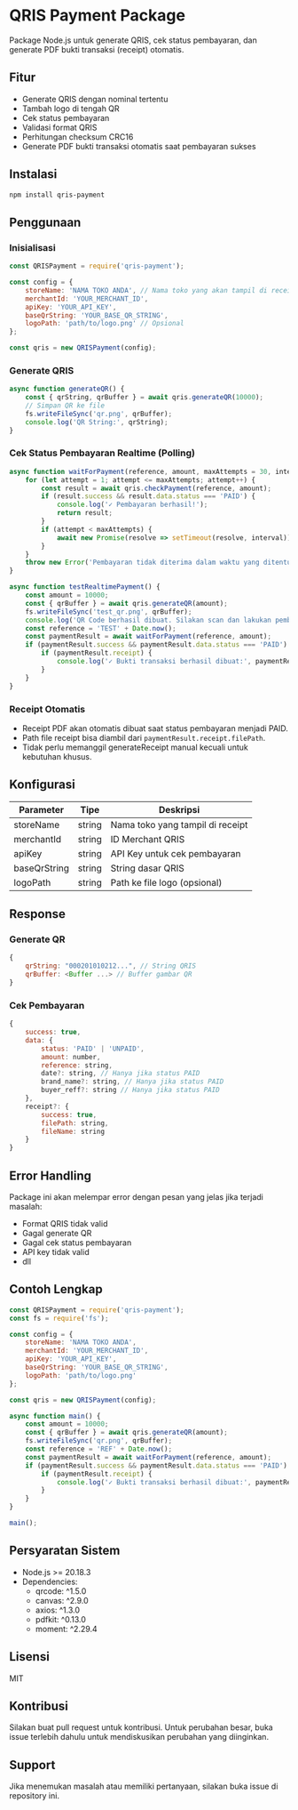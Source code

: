 # QRIS Payment Package

Package Node.js untuk generate QRIS, cek status pembayaran, dan generate PDF bukti transaksi (receipt) otomatis.

## Fitur

- Generate QRIS dengan nominal tertentu
- Tambah logo di tengah QR
- Cek status pembayaran
- Validasi format QRIS
- Perhitungan checksum CRC16
- Generate PDF bukti transaksi otomatis saat pembayaran sukses

## Instalasi

```bash
npm install qris-payment
```

## Penggunaan

### Inisialisasi

```javascript
const QRISPayment = require('qris-payment');

const config = {
    storeName: 'NAMA TOKO ANDA', // Nama toko yang akan tampil di receipt
    merchantId: 'YOUR_MERCHANT_ID',
    apiKey: 'YOUR_API_KEY',
    baseQrString: 'YOUR_BASE_QR_STRING',
    logoPath: 'path/to/logo.png' // Opsional
};

const qris = new QRISPayment(config);
```

### Generate QRIS

```javascript
async function generateQR() {
    const { qrString, qrBuffer } = await qris.generateQR(10000);
    // Simpan QR ke file
    fs.writeFileSync('qr.png', qrBuffer);
    console.log('QR String:', qrString);
}
```

### Cek Status Pembayaran Realtime (Polling)

```javascript
async function waitForPayment(reference, amount, maxAttempts = 30, interval = 10000) {
    for (let attempt = 1; attempt <= maxAttempts; attempt++) {
        const result = await qris.checkPayment(reference, amount);
        if (result.success && result.data.status === 'PAID') {
            console.log('✓ Pembayaran berhasil!');
            return result;
        }
        if (attempt < maxAttempts) {
            await new Promise(resolve => setTimeout(resolve, interval));
        }
    }
    throw new Error('Pembayaran tidak diterima dalam waktu yang ditentukan.');
}

async function testRealtimePayment() {
    const amount = 10000;
    const { qrBuffer } = await qris.generateQR(amount);
    fs.writeFileSync('test_qr.png', qrBuffer);
    console.log('QR Code berhasil dibuat. Silakan scan dan lakukan pembayaran.');
    const reference = 'TEST' + Date.now();
    const paymentResult = await waitForPayment(reference, amount);
    if (paymentResult.success && paymentResult.data.status === 'PAID') {
        if (paymentResult.receipt) {
            console.log('✓ Bukti transaksi berhasil dibuat:', paymentResult.receipt.filePath);
        }
    }
}
```

### Receipt Otomatis
- Receipt PDF akan otomatis dibuat saat status pembayaran menjadi PAID.
- Path file receipt bisa diambil dari `paymentResult.receipt.filePath`.
- Tidak perlu memanggil generateReceipt manual kecuali untuk kebutuhan khusus.

## Konfigurasi

| Parameter   | Tipe   | Deskripsi                                 |
|-------------|--------|-------------------------------------------|
| storeName   | string | Nama toko yang tampil di receipt           |
| merchantId  | string | ID Merchant QRIS                          |
| apiKey      | string | API Key untuk cek pembayaran               |
| baseQrString| string | String dasar QRIS                         |
| logoPath    | string | Path ke file logo (opsional)               |

## Response

### Generate QR

```javascript
{
    qrString: "000201010212...", // String QRIS
    qrBuffer: <Buffer ...> // Buffer gambar QR
}
```

### Cek Pembayaran

```javascript
{
    success: true,
    data: {
        status: 'PAID' | 'UNPAID',
        amount: number,
        reference: string,
        date?: string, // Hanya jika status PAID
        brand_name?: string, // Hanya jika status PAID
        buyer_reff?: string // Hanya jika status PAID
    },
    receipt?: {
        success: true,
        filePath: string,
        fileName: string
    }
}
```

## Error Handling

Package ini akan melempar error dengan pesan yang jelas jika terjadi masalah:
- Format QRIS tidak valid
- Gagal generate QR
- Gagal cek status pembayaran
- API key tidak valid
- dll

## Contoh Lengkap

```javascript
const QRISPayment = require('qris-payment');
const fs = require('fs');

const config = {
    storeName: 'NAMA TOKO ANDA',
    merchantId: 'YOUR_MERCHANT_ID',
    apiKey: 'YOUR_API_KEY',
    baseQrString: 'YOUR_BASE_QR_STRING',
    logoPath: 'path/to/logo.png'
};

const qris = new QRISPayment(config);

async function main() {
    const amount = 10000;
    const { qrBuffer } = await qris.generateQR(amount);
    fs.writeFileSync('qr.png', qrBuffer);
    const reference = 'REF' + Date.now();
    const paymentResult = await waitForPayment(reference, amount);
    if (paymentResult.success && paymentResult.data.status === 'PAID') {
        if (paymentResult.receipt) {
            console.log('✓ Bukti transaksi berhasil dibuat:', paymentResult.receipt.filePath);
        }
    }
}

main();
```

## Persyaratan Sistem

- Node.js >= 20.18.3
- Dependencies:
  - qrcode: ^1.5.0
  - canvas: ^2.9.0
  - axios: ^1.3.0
  - pdfkit: ^0.13.0
  - moment: ^2.29.4

## Lisensi

MIT

## Kontribusi

Silakan buat pull request untuk kontribusi. Untuk perubahan besar, buka issue terlebih dahulu untuk mendiskusikan perubahan yang diinginkan.

## Support

Jika menemukan masalah atau memiliki pertanyaan, silakan buka issue di repository ini. 
